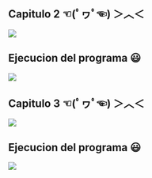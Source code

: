 ## Capitulo 2 ☜(ﾟヮﾟ☜) ＞︿＜

![](https://github.com/jaberwooc/Final/blob/main/im%C3%A1genes/1.png)

## Ejecucion del programa 😃
![](https://github.com/jaberwooc/Final/blob/main/im%C3%A1genes/2.png)

## Capitulo 3 ☜(ﾟヮﾟ☜) ＞︿＜

![](https://github.com/jaberwooc/Final/blob/main/im%C3%A1genes/1.png)

## Ejecucion del programa 😃
![](https://github.com/jaberwooc/Final/blob/main/im%C3%A1genes/2.png)



